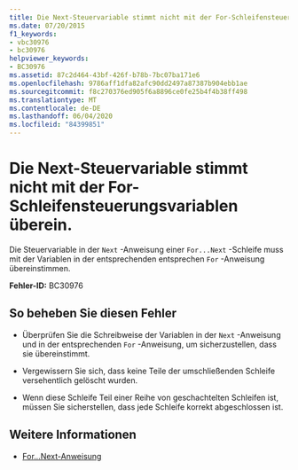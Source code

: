 ```yaml
---
title: Die Next-Steuervariable stimmt nicht mit der For-Schleifensteuerungsvariablen überein.
ms.date: 07/20/2015
f1_keywords:
- vbc30976
- bc30976
helpviewer_keywords:
- BC30976
ms.assetid: 87c2d464-43bf-426f-b78b-7bc07ba171e6
ms.openlocfilehash: 9786aff1dfa82afc90dd2497a87387b904ebb1ae
ms.sourcegitcommit: f8c270376ed905f6a8896ce0fe25b4f4b38ff498
ms.translationtype: MT
ms.contentlocale: de-DE
ms.lasthandoff: 06/04/2020
ms.locfileid: "84399851"
---
```

# <a name="next-control-variable-does-not-match-for-loop-control-variable"></a>Die Next-Steuervariable stimmt nicht mit der For-Schleifensteuerungsvariablen überein.
Die Steuervariable in der `Next` -Anweisung einer `For...Next` -Schleife muss mit der Variablen in der entsprechenden entsprechen `For` -Anweisung übereinstimmen.  
  
 **Fehler-ID:** BC30976  
  
## <a name="to-correct-this-error"></a>So beheben Sie diesen Fehler  
  
- Überprüfen Sie die Schreibweise der Variablen in der `Next` -Anweisung und in der entsprechenden `For` -Anweisung, um sicherzustellen, dass sie übereinstimmt.  
  
- Vergewissern Sie sich, dass keine Teile der umschließenden Schleife versehentlich gelöscht wurden.  
  
- Wenn diese Schleife Teil einer Reihe von geschachtelten Schleifen ist, müssen Sie sicherstellen, dass jede Schleife korrekt abgeschlossen ist.  
  
## <a name="see-also"></a>Weitere Informationen

- [For...Next-Anweisung](../language-reference/statements/for-next-statement.md)
